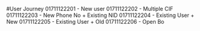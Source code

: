 #User Journey
01711122201 - New user
01711122202 - Multiple CIF
01711122203 - New Phone No + Existing NID
01711122204 - Existing User + New
01711122205 - Existing User + Old
01711122206 - Open Bo